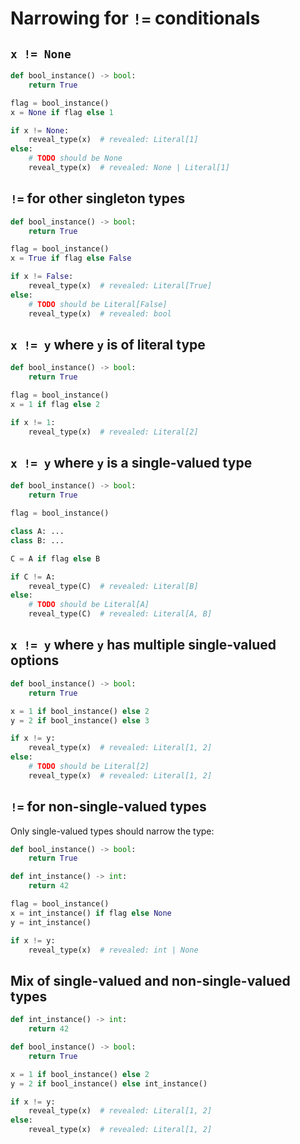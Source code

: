 # Narrowing for `!=` conditionals

## `x != None`

```py
def bool_instance() -> bool:
    return True

flag = bool_instance()
x = None if flag else 1

if x != None:
    reveal_type(x)  # revealed: Literal[1]
else:
    # TODO should be None
    reveal_type(x)  # revealed: None | Literal[1]
```

## `!=` for other singleton types

```py
def bool_instance() -> bool:
    return True

flag = bool_instance()
x = True if flag else False

if x != False:
    reveal_type(x)  # revealed: Literal[True]
else:
    # TODO should be Literal[False]
    reveal_type(x)  # revealed: bool
```

## `x != y` where `y` is of literal type

```py
def bool_instance() -> bool:
    return True

flag = bool_instance()
x = 1 if flag else 2

if x != 1:
    reveal_type(x)  # revealed: Literal[2]
```

## `x != y` where `y` is a single-valued type

```py
def bool_instance() -> bool:
    return True

flag = bool_instance()

class A: ...
class B: ...

C = A if flag else B

if C != A:
    reveal_type(C)  # revealed: Literal[B]
else:
    # TODO should be Literal[A]
    reveal_type(C)  # revealed: Literal[A, B]
```

## `x != y` where `y` has multiple single-valued options

```py
def bool_instance() -> bool:
    return True

x = 1 if bool_instance() else 2
y = 2 if bool_instance() else 3

if x != y:
    reveal_type(x)  # revealed: Literal[1, 2]
else:
    # TODO should be Literal[2]
    reveal_type(x)  # revealed: Literal[1, 2]
```

## `!=` for non-single-valued types

Only single-valued types should narrow the type:

```py
def bool_instance() -> bool:
    return True

def int_instance() -> int:
    return 42

flag = bool_instance()
x = int_instance() if flag else None
y = int_instance()

if x != y:
    reveal_type(x)  # revealed: int | None
```

## Mix of single-valued and non-single-valued types

```py
def int_instance() -> int:
    return 42

def bool_instance() -> bool:
    return True

x = 1 if bool_instance() else 2
y = 2 if bool_instance() else int_instance()

if x != y:
    reveal_type(x)  # revealed: Literal[1, 2]
else:
    reveal_type(x)  # revealed: Literal[1, 2]
```
